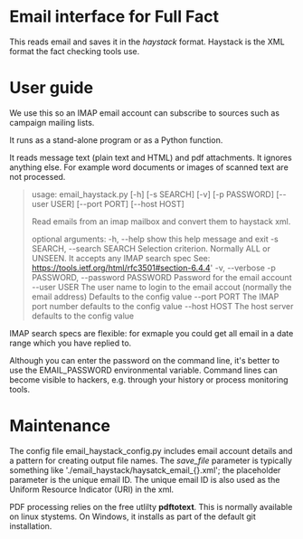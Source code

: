 # Email interface for Full Fact

This reads email and saves it in the *haystack* format. Haystack is the XML format the fact checking tools use.

# User guide

We use this so an IMAP email account can subscribe to sources such as campaign mailing lists.

It runs as a stand-alone program or as a Python function. 

It reads message text (plain text and HTML) and pdf attachments. It ignores anything else. For example word documents or images of scanned text are not processed.

> usage: email_haystack.py [-h] [-s SEARCH] [-v] [-p PASSWORD] [--user USER]
>                          [--port PORT] [--host HOST]
> 
> Read emails from an imap mailbox and convert them to haystack xml.
> 
> optional arguments:
>   -h, --help            show this help message and exit
>   -s SEARCH, --search SEARCH
>                         Selection criterion. Normally ALL or UNSEEN. It
>                         accepts any IMAP search spec See:
>                         https://tools.ietf.org/html/rfc3501#section-6.4.4'
>   -v, --verbose
>   -p PASSWORD, --password PASSWORD
>                         Password for the email account
>   --user USER           The user name to login to the email accout (normally
>                         the email address) Defaults to the config value
>   --port PORT           The IMAP port number defaults to the config value
>   --host HOST           The host server defaults to the config value

IMAP search specs are flexible: for exmaple you could get all email in a date range which you have replied to.

Although you can enter the password on the command line, it's better to use the EMAIL_PASSWORD environmental variable. Command lines can become visible to hackers, e.g. through your history or process monitoring tools.

# Maintenance 

The config file email_haystack_config.py includes email account details and a pattern for creating output file names. The *save_file* parameter is typically something like './email_haystack/haysatck_email_{}.xml'; the placeholder parameter is the unique email ID. The unique email ID is also used as the Uniform Resource Indicator (URI) in the xml.

PDF processing relies on the free utlilty **pdftotext**. This is normally available on linux stystems. On Windows, it installs as part of the default git installation.



